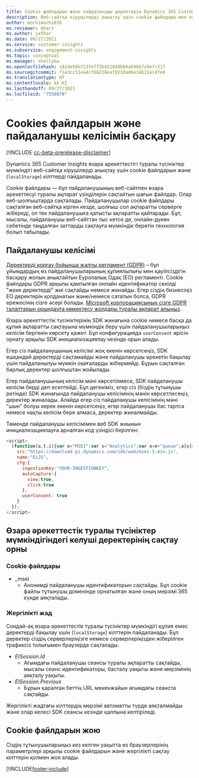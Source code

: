 ```yaml
---
title: Cookie файлдарын және пайдаланушы деректерін Dynamics 365 Customer Insights платформасында сақтауға пайдаланушының келісімін басқару
description: Веб-сайтқа кірушілерді анықтау үшін cookie файлдары мен пайдаланушы келісімінің пайдаланылу жолын түсініңіз.
author: mochimochi016
ms.reviewer: mhart
ms.author: jefhar
ms.date: 09/27/2021
ms.service: customer-insights
ms.subservice: engagement-insights
ms.topic: conceptual
ms.manager: shellyha
ms.openlocfilehash: c824e50b723fe7f3b421048bb6ab96b7a9efc31f
ms.sourcegitcommit: f1e3cc51ea4cf68210eaf0210ad6e14b15ac4fe8
ms.translationtype: HT
ms.contentlocale: kk-KZ
ms.lasthandoff: 09/27/2021
ms.locfileid: "7558878"
---
```

# <a name="manage-cookies-and-user-consent"></a>Cookies файлдарын және пайдаланушы келісімін басқару

[!INCLUDE [cc-beta-prerelease-disclaimer](includes/cc-beta-prerelease-disclaimer.md)]

Dynamics 365 Customer Insights өзара әрекеттестігі туралы түсініктер мүмкіндігі веб-сайтқа кірушілерді анықтау үшін cookie файлдарын және (`localStorage`) кілттерді пайдаланады.

Cookie файлдары — бұл пайдаланушының веб-сайтпен өзара әрекеттесуі туралы ақпарат үзінділерін сақтайтын шағын файлдар. Олар веб-шолғыштарда сақталады. Пайдаланушылар cookie файлдары сақталған веб-сайтқа кірген кезде, шолғыш сол ақпаратты серверге жібереді, ол тек пайдаланушыға қатысты ақпаратты қайтарады. Бұл, мысалы, пайдаланушы веб-сайттан тыс кетсе де, онлайн-дүкен себетінде таңдалған заттарды сақтауға мүмкіндік беретін технология болып табылады.

## <a name="user-consent"></a>Пайдаланушы келісімі

[Деректерді қорғау бойынша жалпы регламент (GDPR)](/dynamics365/get-started/gdpr/) – бұл ұйымдардың өз пайдаланушыларының құпиялылығы мен қауіпсіздігін басқару жолын анықтайтын Еуропалық Одақ (ЕО) регламенті. Cookie файлдары GDPR арқылы қамтылған онлайн идентификатор секілді "жеке деректерді" жиі сақтайды немесе жинайды. Егер сіздің бизнесіңіз ЕО деректерін қолданатын және/немесе сататын болса, GDPR ережесінің сізге әсері болады. [Microsoft корпорациясының сізге GDPR талаптарын орындауға көмектесу жолдары туралы ақпарат алыңыз](https://www.microsoft.com/trust-center/privacy/gdpr-faqs).

Өзара әрекеттестік түсініктерінің SDK жинағына cookie немесе басқа да құпия ақпаратты сақтауына мүмкіндік беру үшін пайдаланушыларыңыз келісім бергенін көрсету қажет. Бұл конфигурацияда `userConsent` өрісін орнату арқылы SDK инициализациялау кезінде орын алады.

Егер сіз пайдаланушының келісімі жоқ екенін көрсетсеңіз, SDK ешқандай деректерді сақтамайды және пайдаланушы әрекетін бақылау үшін пайдаланылуы мүмкін оқиғаларды жібермейді. Бұрын сақталған барлық деректер шолғыштан жойылады.

Егер пайдаланушының келісім мәні көрсетілмесе, SDK пайдаланушы келісім берді деп есептейді. Бұл дегеніміз, егер сіз (біздің тұтынушы ретінде) SDK жинағында пайдаланушы келісімінің мәнін көрсетпесеңіз, деректер жиналады. Алайда егер сіз пайдаланушы келісімінің мәні "шын" болуы керек екенін көрсетсеңіз, егер пайдаланушы бас тартса немесе нақты келісім бере алмаса, деректер жиналмайды.

Төменде пайдаланушы келісімімен веб SDK жиынын инициализациялауға арналған код үзіндісі берілген:
```js
<script>
  (function(a,t,i){var e="MSEI";var s="Analytics";var o=e+"queue";a[o]=a[o]||[];var r=a[e]||function(n){var t={};t[s]={};function e(e){while(e.length){var r=e.pop();t[s][r]=function(e){return function(){a[o].push([e,n,arguments])}}(r)}}var r="track";var i="set";e([r+"Event",r+"View",r+"Action",i+"Property",i+"User","initialize","teardown"]);return t}(i.name);var n=i.name;if(!a[e]){a[n]=r[s];a[o].push(["new",n]);setTimeout(function(){var e="script";var r=t.createElement(e);r.async=1;r.src=i.src;var n=t.getElementsByTagName(e)[0];n.parentNode.insertBefore(r,n)},1)}else{a[n]=new r[s]}if(i.user){a[n].setUser(i.user)}if(i.props){for(var c in i.props){a[n].setProperty(c,i.props[c])}}a[n].initialize(i.cfg)})(window,document,{
    src:"https://download.pi.dynamics.com/sdk/web/msei-1.min.js",
    name:"EiJS",
    cfg:{
      ingestionKey:"YOUR-INGESTIONKEY",
      autoCapture:{
        view:true,
        click:true
      },
      userConsent: true
    }
  });
</script>
```

## <a name="visitor-data-storage-in-engagement-insights-capability"></a>Өзара әрекеттестік туралы түсініктер мүмкіндігіндегі келуші деректерінің сақтау орны

### <a name="cookies"></a>Cookie файлдары

- _msei
    - Анонимді пайдаланушы идентификаторын сақтайды. Бұл cookie файлы тұтынушы доменінде орнатылған және оның мерзімі 365 күнде аяқталады.

### <a name="local-storage"></a>Жергілікті жад

Сондай-ақ өзара әрекеттестік туралы түсініктер мүмкіндігі құпия емес деректерді бақылау үшін (`localStorage`) кілттерін пайдаланады. Бұл деректер сіздің серверлеріңізге немесе серверлеріңізден жіберілген трафиксіз толығымен браузерде сақталады.

- *EISession.Id*
    - Ағымдағы пайдаланушы сеансы туралы ақпаратты сақтайды, мысалы сеанс идентификаторы, басталу уақыты және мерзімінің аяқталу уақыты.
- *EISession.Previous*
    - Бұрын қаралған беттің URL мекенжайын ағымдағы сеанста сақтайды.

Жергілікті жадтағы кілттердің мерзімі автоматты түрде аяқталмайды және олар келесі SDK сеансы кезінде қалпына келтіріледі.

## <a name="deleting-cookies"></a>Cookie файлдарын жою

Сіздің тұтынушыларыңыз кез келген уақытта өз браузерлерінің параметрлері арқылы cookie файлдарын және жергілікті сақтау кілттерін қолмен жоя алады.


[!INCLUDE[footer-include](../includes/footer-banner.md)]

